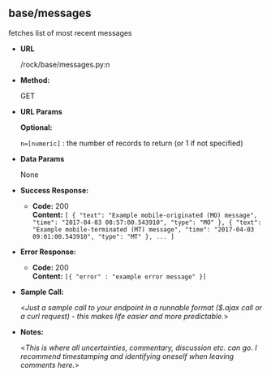 **base/messages**
----
  fetches list of most recent messages

* **URL**

  /rock/base/messages.py:n

* **Method:**

  GET

*  **URL Params**

   **Optional:**

   `n=[numeric]` : the number of records to return (or 1 if not specified)

* **Data Params**

  None

* **Success Response:**

  * **Code:** 200 <br />
    **Content:** `[ {
      "text": "Example mobile-originated (MO) message",
      "time": "2017-04-03 08:57:00.543910",
      "type": "MO"
    },
    {
      "text": "Example mobile-terminated (MT) message",
      "time": "2017-04-03 09:01:00.543910",
      "type": "MT"
    }, ... ]`

* **Error Response:**

  * **Code:** 200 <br />
    **Content:** `[{ "error" : "example error message" }]`

* **Sample Call:**

  <_Just a sample call to your endpoint in a runnable format ($.ajax call or a curl request) - this makes life easier and more predictable._>

* **Notes:**

  <_This is where all uncertainties, commentary, discussion etc. can go. I recommend timestamping and identifying oneself when leaving comments here._>
